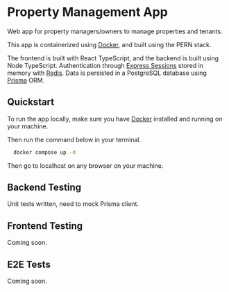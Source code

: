 
# Property Management App

Web app for property managers/owners to manage properties and tenants.

This app is containerized using [Docker](https://www.docker.com/), and built using the PERN stack.

The frontend is built with React TypeScript, and the backend is built using Node TypeScript.
Authentication through [Express Sessions](https://expressjs.com/en/resources/middleware/session.html) stored in memory with [Redis](https://redis.io). 
Data is persisted in a PostgreSQL database using [Prisma](https://www.prisma.io/) ORM.

## Quickstart

To run the app locally, make sure you have [Docker](https://www.docker.com/) installed and running on your machine.

Then run the command below in your terminal.

```bash
  docker compose up -d
```

Then go to localhost on any browser on your machine.

## Backend Testing

Unit tests written, need to mock Prisma client.

## Frontend Testing

Coming soon.

## E2E Tests

Coming soon.